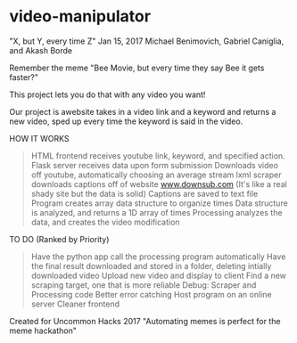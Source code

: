 # video-manipulator
"X, but Y, every time Z"
Jan 15, 2017
Michael Benimovich, Gabriel Caniglia, and Akash Borde

Remember the meme "Bee Movie, but every time they say Bee it gets faster?"

This project lets you do that with any video you want!

Our project is awebsite takes in a video link and a keyword and returns a new video, sped up every time the keyword is said in the video.

HOW IT WORKS

> HTML frontend receives youtube link, keyword, and specified action.
> Flask server receives data upon form submission
> Downloads video off youtube, automatically choosing an average stream
> lxml scraper downloads captions off of website www.downsub.com (It's like a real shady site but the data is solid)
> Captions are saved to text file
> Program creates array data structure to organize times
> Data structure is analyzed, and returns a 1D array of times
> Processing analyzes the data, and creates the video modification

TO DO (Ranked by Priority)

> Have the python app call the processing program automatically
> Have the final result downloaded and stored in a folder, deleting intially downloaded video
> Upload new video and display to client
> Find a new scraping target, one that is more reliable
> Debug: Scraper and Processing code
> Better error catching
> Host program on an online server
> Cleaner frontend

Created for Uncommon Hacks 2017 
"Automating memes is perfect for the meme hackathon"